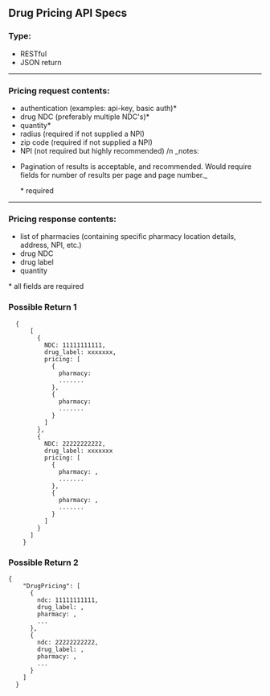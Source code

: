 ## Drug Pricing API Specs

### Type:
  - RESTful
  - JSON return
-------------------------------
### Pricing request contents:
  - authentication (examples: api-key, basic auth)*
  - drug NDC (preferably multiple NDC's)*
  - quantity*
  - radius (required if not supplied a NPI)
  - zip code (required if not supplied a NPI)
  - NPI (not required but highly recommended)
  /n
  _notes:
  * Pagination of results is acceptable, and recommended. Would require fields for number of results per page and page number._

    \* required
-------------------------------
### Pricing response contents:
  - list of pharmacies (containing specific pharmacy location details, address, NPI, etc.)
  - drug NDC
  - drug label
  - quantity

  \* all fields are required

### Possible Return 1
```
  {
      [
        {
          NDC: 11111111111,
          drug_label: xxxxxxx,
          pricing: [
            {
              pharmacy:
              .......
            },
            {
              pharmacy:
              .......
            }
          ]
        },
        {
          NDC: 22222222222,
          drug_label: xxxxxxx
          pricing: [
            {
              pharmacy: ,
              .......
            },
            {
              pharmacy: ,
              .......
            }
          ]
        }
      ]
    }
```

### Possible Return 2
```
{
    "DrugPricing": [
      {
        ndc: 11111111111,
        drug_label: ,
        pharmacy: ,
        ...
      },
      {
        ndc: 22222222222,
        drug_label: ,
        pharmacy: ,
        ...
      }
    ]
  }
```
